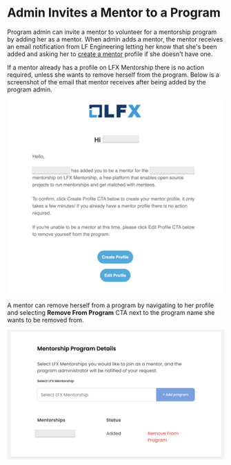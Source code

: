 # Admin Invites a Mentor to a Program

Program admin can invite a mentor to volunteer for a mentorship program by adding her as a mentor. When admin adds a mentor, the mentor receives an email notification from LF Engineering letting her know that she's been added and asking her to [create a mentor](../../mentees/create-a-mentee-profile.md) profile if she doesn't have one.

If a mentor already has a profile on LFX Mentorship there is no action required, unless she wants to remove herself from the program. Below is a screenshot of the email that mentor receives after being added by the program admin.



![](<../../../.gitbook/assets/Mentor Invite Email.png>)

A mentor can remove herself from a program by navigating to her profile and selecting **Remove From Program** CTA next to the program name she wants to be removed from.

![](<../../../.gitbook/assets/Remove from Program.png>)
